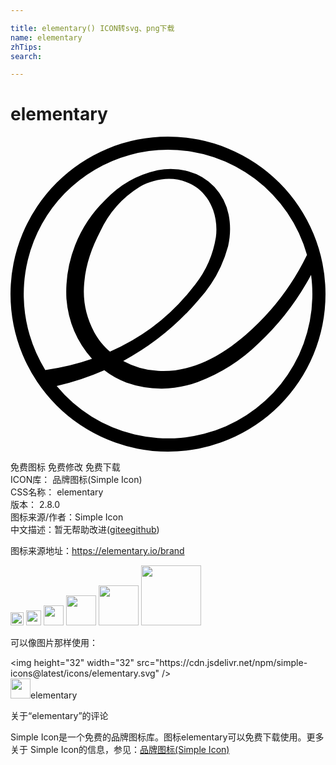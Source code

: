 ```yaml
---

title: elementary() ICON转svg、png下载
name: elementary
zhTips: 
search: 

---
```


# elementary  <small style="font-size: 60%;font-weight: 100"></small>

<div id="svg" class="svg-wrap">
<svg role="img" viewBox="0 0 24 24" xmlns="http://www.w3.org/2000/svg"><title>elementary icon</title><path d="M12 0a12 12 0 1 0 0 24 12 12 0 0 0 0-24zm0 1a11 11 0 0 1 10.59 8.01 19.09 19.09 0 0 1-4.66 6.08c-.94.81-1.96 1.53-3.08 2.04-1.13.5-2.37.8-3.6.72a6.23 6.23 0 0 1-2.66-.76 20.02 20.02 0 0 0 5.68-4.58 9.97 9.97 0 0 0 2.31-4.17c.18-.79.2-1.6.04-2.4a4.42 4.42 0 0 0-1.08-2.11 4.33 4.33 0 0 0-2-1.19 5.25 5.25 0 0 0-2.33-.08A7.8 7.8 0 0 0 7.2 4.85a9.77 9.77 0 0 0-2.94 7.49 7.88 7.88 0 0 0 1.95 4.59 18 18 0 0 1-3.56.85A11 11 0 0 1 12 1zm.07 2.22c.77 0 1.55.24 2.17.7.55.42.97 1.02 1.2 1.68.23.65.3 1.37.21 2.06a7.85 7.85 0 0 1-1.7 3.76 16.22 16.22 0 0 1-6.37 4.96c-.48-.42-.9-.92-1.2-1.48a6.61 6.61 0 0 1-.75-3.87c.12-1.32.58-2.6 1.2-3.79a7.92 7.92 0 0 1 3.02-3.42c.68-.37 1.45-.6 2.22-.6zm10.83 7.3A11 11 0 0 1 3.52 19a19.8 19.8 0 0 0 3.63-1.2c.51.4 1.08.71 1.67.94a8 8 0 0 0 5.44-.04 13.3 13.3 0 0 0 4.64-2.95 20 20 0 0 0 4-5.22z"/></svg>
</div>
<detail full-name='elementary'></detail>

<div class="detail-page">
<p>
<span><span class="badge-success badge">免费图标</span> <span class="badge-success badge">免费修改</span>  <span class="badge-success badge">免费下载</span> </span>
<br/>
<span>
ICON库：
<span class="badge-secondary badge">品牌图标(Simple Icon)</span> 
</span>
<br/>
<span>
CSS名称：
<span class="badge-secondary badge">elementary</span> 
</span>

<br/>
<span>
版本：
<span class="badge-secondary badge">2.8.0</span> 
</span>
<br/>
<span>图标来源/作者：<span class="badge-light badge">Simple Icon</span></span> 
<br/>
<span class="zh-detail">中文描述：暂无<span class="help-link"><span>帮助改进</span>(<a href="https://gitee.com/liuwave/icon-helper/edit/master/json/brands/elementary.json" target="_blank" rel="noopener noreferrer">gitee</a><a href="https://github.com/liuwave/icon-helper/edit/master/json/brands/elementary.json" target="_blank" rel="noopener noreferrer">github</a></span>)</span><br/>
</p>
</div><div class="description description alert alert-light"><p>图标来源地址：<a href="https://elementary.io/brand" target="_blank" rel="noopener noreferrer">https://elementary.io/brand</a></p></div>
<div class="alert alert-dark">
<img height="21" width="21" src="https://cdn.jsdelivr.net/npm/simple-icons@latest/icons/elementary.svg" />
<img height="24" width="24" src="https://cdn.jsdelivr.net/npm/simple-icons@latest/icons/elementary.svg" />
<img height="32" width="32" src="https://cdn.jsdelivr.net/npm/simple-icons@latest/icons/elementary.svg" />
<img height="48" width="48" src="https://cdn.jsdelivr.net/npm/simple-icons@latest/icons/elementary.svg" />
<img height="64" width="64" src="https://cdn.jsdelivr.net/npm/simple-icons@latest/icons/elementary.svg" />
<img height="96" width="96" src="https://cdn.jsdelivr.net/npm/simple-icons@latest/icons/elementary.svg" />

</div>
<div>
  <p>可以像图片那样使用：    
  </p>
  <div class="alert alert-primary" style="font-size: 14px">
    &lt;img height="32" width="32" src="https://cdn.jsdelivr.net/npm/simple-icons@latest/icons/elementary.svg" /&gt;
    <copy-btn content='<img height="32" width="32" src="https://cdn.jsdelivr.net/npm/simple-icons@latest/icons/elementary.svg" />'></copy-btn>
  </div>
  <div class="alert alert-secondary">
    <img height="32" width="32" src="https://cdn.jsdelivr.net/npm/simple-icons@latest/icons/elementary.svg" />elementary
    <copy-btn content="elementary" btn-title="复制图标名称"></copy-btn>
  </div>
</div>

<Vssue title="关于“elementary”的评论" >关于“elementary”的评论</Vssue>


<div><p>Simple Icon是一个免费的品牌图标库。图标elementary可以免费下载使用。更多关于  Simple Icon的信息，参见：<a target="_blank" href="https://iconhelper.cn/brands.html">品牌图标(Simple Icon)</a>
</p></div>
